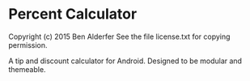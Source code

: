# Percent Calculator

Copyright (c) 2015 Ben Alderfer
See the file license.txt for copying permission.

A tip and discount calculator for Android. 
Designed to be modular and themeable.
